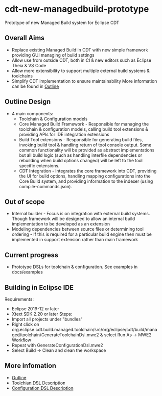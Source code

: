# cdt-new-managedbuild-prototype
Prototype of new Managed Build system for Eclipse CDT

## Overall Aims
* Replace existing Managed Build in CDT with new simple framework providing GUI managing of build settings
* Allow use from outside CDT, both in CI & new editors such as Eclipse Theia & VS Code
* Allow more extensibility to support multiple external build systems & toolchains
* Simplify CDT implementation to ensure maintainability
More information can be found in [Outline](docs/outline.md)

## Outline Design
* 4 main components:
  * Toolchain & Configuration models
  * Core Managed Build Framework - Responsible for managing the toolchain & configuration models, calling build tool extensions & providing APIs for IDE integration extensions
  * Build Tool extensions - Responsible for generating build files, invoking build tool & handling return of tool console output. Some common functionality will be provided as abstract implementations but all build logic (such as handling interfile dependencies or rebuilding when build options changed) will be left to the tool specific extensions.
  * CDT Integration - Integrates the core framework into CDT, providing the UI for build options, handling mapping configurations into the Core Build system, and providing information to the indexer (using compile-commands.json).

## Out of scope
* Internal builder - Focus is on integration with external build systems. Though framework will be designed to allow an internal build implementation to be developed as an extension
* Modeling dependencies between source files or determining tool ordering - If this is required for a particular build engine then must be implemented in support extension rather than main framework

## Current progress
* Prototype DSLs for toolchain & configuration. See examples in docs/examples

## Building in Eclipse IDE
Requirements:
 * Eclipse 2019-12 or later
 * Xtext SDK 2.20 or later
Steps:
 * Import all projects under "bundles"
 * Right click on org.eclipse.cdt.build.managed.toolchain/src/org/eclipse/cdt/build/managed/toolchain/GenerateToolchainDsl.mwe2 & select Run As -> MWE2 Workflow
 * Repeat with GenerateConfigurationDsl.mwe2
 * Select Build -> Clean and clean the workspace

## More infomation
 * [Outline](docs/outline.md)
 * [Toolchian DSL Description](docs/dsls/toolchain_dsl.md)
 * [Configuration DSL Description](docs/dsls/configuration_dsl.md)